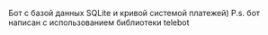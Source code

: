 Бот с базой данных SQLite и кривой системой платежей) P.s. бот написан с использованием библиотеки telebot
